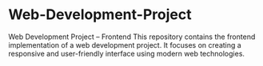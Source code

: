# Web-Development-Project
Web Development Project – Frontend  This repository contains the frontend implementation of a web development project. It focuses on creating a responsive and user-friendly interface using modern web technologies.
